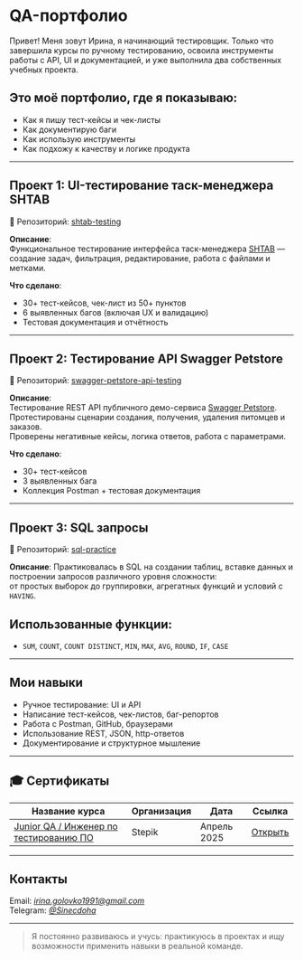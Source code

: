 # QA-портфолио

Привет! Меня зовут Ирина, я начинающий тестировщик. Только что завершила курсы по ручному тестированию, освоила инструменты работы с API, UI и документацией, и уже выполнила два собственных учебных проекта.

## Это моё портфолио, где я показываю:
- Как я пишу тест-кейсы и чек-листы
- Как документирую баги
- Как использую инструменты
- Как подхожу к качеству и логике продукта

---

## Проект 1: UI-тестирование таск-менеджера SHTAB

📁 Репозиторий: [shtab-testing](https://github.com/Irina-Arma/shtab-testing)

**Описание**:  
Функциональное тестирование интерфейса таск-менеджера [SHTAB](https://shtab.app/) — создание задач, фильтрация, редактирование, работа с файлами и метками.

**Что сделано**:
- 30+ тест-кейсов, чек-лист из 50+ пунктов
- 6 выявленных багов (включая UX и валидацию)
- Тестовая документация и отчётность

---

## Проект 2: Тестирование API Swagger Petstore

📁 Репозиторий: [swagger-petstore-api-testing](https://github.com/Irina-Arma/swagger-petstore-api-testing)

**Описание**:  
Тестирование REST API публичного демо-сервиса [Swagger Petstore](https://petstore.swagger.io/).  
Протестированы сценарии создания, получения, удаления питомцев и заказов.  
Проверены негативные кейсы, логика ответов, работа с параметрами.

**Что сделано**:
- 30+ тест-кейсов
- 3 выявленных бага
- Коллекция Postman + тестовая документация

---

## Проект 3: SQL запросы

📁 Репозиторий: [sql-practice](https://github.com/Irina-Arma/sql-practice)

**Описание**:
Практиковалась в SQL на создании таблиц, вставке данных и построении запросов различного уровня сложности:  
от простых выборок до группировки, агрегатных функций и условий с `HAVING`.

## Использованные функции:
- `SUM`, `COUNT`, `COUNT DISTINCT`, `MIN`, `MAX`, `AVG`, `ROUND`, `IF`, `CASE`

---

## Мои навыки
- Ручное тестирование: UI и API
- Написание тест-кейсов, чек-листов, баг-репортов
- Работа с Postman, GitHub, браузерами
- Использование REST, JSON, http-ответов
- Документирование и структурное мышление

---

## 🎓 Сертификаты

| Название курса | Организация | Дата | Ссылка |
|-----------------------------|----------------|--------|-----------|
| [Junior QA / Инженер по тестированию ПО](https://stepik.org/course/115268/syllabus) | Stepik | Апрель 2025 | [Открыть](https://stepik.org/cert/2828345) |

---

## Контакты

Email: *irina.golovko1991@gmail.com*  
Telegram: *[@Sinecdoha](https://t.me/Sinecdoha)*

---

> Я постоянно развиваюсь и учусь: практикуюсь в проектах и ищу возможности применить навыки в реальной команде.

